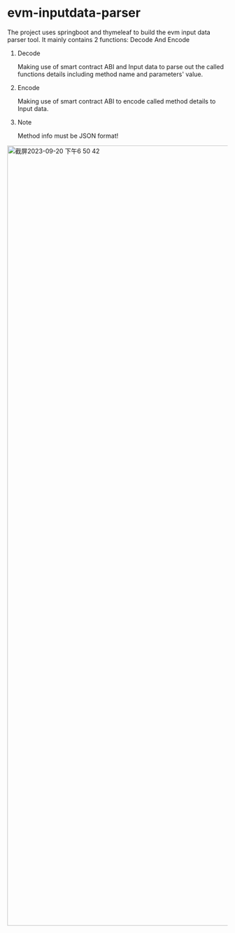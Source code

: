 # evm-inputdata-parser

The project uses springboot and thymeleaf to build the evm input data parser tool. It mainly contains 2 functions: Decode And Encode

1. Decode
   
   Making use of smart contract ABI and Input data to parse out the called functions details including method name and parameters' value.
   
2. Encode
   
   Making use of smart contract ABI to encode called method details to Input data.
   
3. Note
   
   Method info must be JSON format!
   
<img width="1786" alt="截屏2023-09-20 下午6 50 42" src="https://github.com/QiuDie2018/evm-inputdata-parser/assets/144980598/50d4d751-1915-4fd8-9fae-ea670c98d806">

